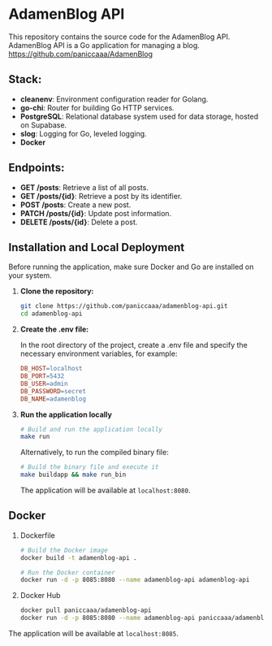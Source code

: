 # AdamenBlog API

This repository contains the source code for the AdamenBlog API. AdamenBlog API is a Go application for managing a blog.
https://github.com/paniccaaa/AdamenBlog 

## Stack:

- **cleanenv**: Environment configuration reader for Golang.
- **go-chi**: Router for building Go HTTP services.
- **PostgreSQL**: Relational database system used for data storage, hosted on Supabase.
- **slog**: Logging for Go, leveled logging.
- **Docker**
  
## Endpoints:

- **GET /posts**: Retrieve a list of all posts.
- **GET /posts/{id}**: Retrieve a post by its identifier.
- **POST /posts**: Create a new post.
- **PATCH /posts/{id}**: Update post information.
- **DELETE /posts/{id}**: Delete a post.

## Installation and Local Deployment

Before running the application, make sure Docker and Go are installed on your system.

1. **Clone the repository:**

    ```bash
    git clone https://github.com/paniccaaa/adamenblog-api.git
    cd adamenblog-api
    ```

2. **Create the .env file:**

    In the root directory of the project, create a .env file and specify the necessary environment variables, for example:

    ```makefile
    DB_HOST=localhost
    DB_PORT=5432
    DB_USER=admin
    DB_PASSWORD=secret
    DB_NAME=adamenblog
    ```
    
3. **Run the application locally**

    ```bash
    # Build and run the application locally
    make run
    ```

    Alternatively, to run the compiled binary file:

    ```bash
    # Build the binary file and execute it
    make buildapp && make run_bin
    ```

    The application will be available at `localhost:8080`.

## Docker

1. Dockerfile
   ```bash
   # Build the Docker image
   docker build -t adamenblog-api .

   # Run the Docker container
   docker run -d -p 8085:8080 --name adamenblog-api adamenblog-api
   ```
2. Docker Hub
   ```bash
   docker pull paniccaaa/adamenblog-api
   docker run -d -p 8085:8080 --name adamenblog-api paniccaaa/adamenblog-api
   ```
The application will be available at `localhost:8085`.
